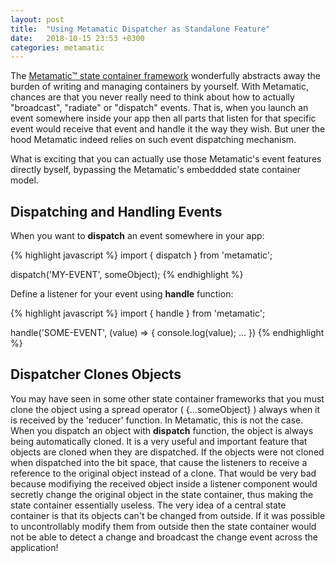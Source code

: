 ```yaml
---
layout: post
title:  "Using Metamatic Dispatcher as Standalone Feature"
date:   2018-10-15 23:53 +0300
categories: metamatic
---
```


The [Metamatic™ state container framework](https://www.npmjs.com/package/metamatic) wonderfully abstracts away the burden of writing and managing containers by yourself. With Metamatic, chances are
that you never really need to think about how to actually "broadcast", "radiate" or "dispatch" events. That is, when you launch an event somewhere inside
your app then all parts that listen for that specific event would receive that event and handle it the way they wish. But uner the hood Metamatic indeed
relies on such event dispatching mechanism. 

What is exciting that you can actually use those Metamatic's event features directly byself, bypassing the Metamatic's embeddded state container model.

## Dispatching and Handling Events

When you want to **dispatch** an event somewhere in your app:

{% highlight javascript %}
import { dispatch } from 'metamatic';

dispatch('MY-EVENT', someObject);
{% endhighlight %}

Define a listener for your event using **handle** function:

{% highlight javascript %}
import { handle } from 'metamatic';

handle('SOME-EVENT', (value) => {
console.log(value);
...
})
{% endhighlight %}

## Dispatcher Clones Objects

You may have seen in some other state container frameworks that you must clone the object using a spread operator ( {...someObject} ) always when it is received by the 'reducer' function. In Metamatic, this is not the case. When you dispatch an object with **dispatch** function, the object
is always being automatically cloned. It is a very useful and important feature that objects are cloned when they are dispatched.  If the objects were not
cloned when dispatched into the bit space, that cause the listeners to receive a reference to the original object instead of a clone. That would be
very bad because modifiying the received object inside a listener component would secretly change the original object in the state container, thus making
the state container essentially useless. The very idea of a central state container is that
its objects can't be changed from outside. If it was possible to uncontrollably modify them from outside then the state container would not be able to detect a change and broadcast the change event across the application!

